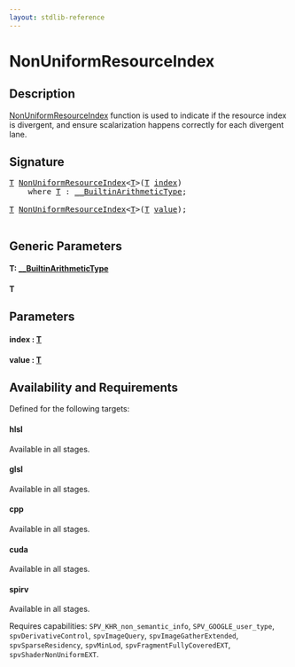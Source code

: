 ```yaml
---
layout: stdlib-reference
---
```


# NonUniformResourceIndex

## Description

<span class='code'><a href="nonuniformresourceindex-03ai.md">NonUniformResourceIndex</a></span> function is used to indicate if the resource index is
divergent, and ensure scalarization happens correctly for each divergent lane.




## Signature 

<pre>
<a href="nonuniformresourceindex-03ai.md#typeparam-T" class="code_type">T</a> <a href="nonuniformresourceindex-03ai.md">NonUniformResourceIndex</a>&lt;<a href="nonuniformresourceindex-03ai.md#typeparam-T" class="code_type">T</a>&gt;(<a href="nonuniformresourceindex-03ai.md#typeparam-T" class="code_type">T</a> <a href="nonuniformresourceindex-03ai.md#decl-index" class="code_param">index</a>)
    <span class='code_keyword'>where</span> <a href="nonuniformresourceindex-03ai.md#typeparam-T" class="code_type">T</a> : <a href="../interfaces/0_builtinarithmetictype-029j/index.md" class="code_type">__BuiltinArithmeticType</a>;

<a href="nonuniformresourceindex-03ai.md#typeparam-T" class="code_type">T</a> <a href="nonuniformresourceindex-03ai.md">NonUniformResourceIndex</a>&lt;<a href="nonuniformresourceindex-03ai.md#typeparam-T" class="code_type">T</a>&gt;(<a href="nonuniformresourceindex-03ai.md#typeparam-T" class="code_type">T</a> <a href="nonuniformresourceindex-03ai.md#decl-value" class="code_param">value</a>);

</pre>

## Generic Parameters

####  <a id="typeparam-T"></a>T: [\_\_BuiltinArithmeticType](../interfaces/0_builtinarithmetictype-029j/index.md)
####  <a id="typeparam-T"></a>T

## Parameters

####  <a id="decl-index"></a>index  : [T](nonuniformresourceindex-03ai.md#typeparam-T)
####  <a id="decl-value"></a>value  : [T](nonuniformresourceindex-03ai.md#typeparam-T)

## Availability and Requirements

Defined for the following targets:

#### hlsl
Available in all stages.

#### glsl
Available in all stages.

#### cpp
Available in all stages.

#### cuda
Available in all stages.

#### spirv
Available in all stages.

Requires capabilities: `SPV_KHR_non_semantic_info`, `SPV_GOOGLE_user_type`, `spvDerivativeControl`, `spvImageQuery`, `spvImageGatherExtended`, `spvSparseResidency`, `spvMinLod`, `spvFragmentFullyCoveredEXT`, `spvShaderNonUniformEXT`.



<script>
// Fix .md links to .html when on ReadTheDocs
if (window.location.hostname.includes('readthedocs') || 
    window.location.hostname.includes('rtfd.io')) {
  document.addEventListener('DOMContentLoaded', function() {
    const links = document.querySelectorAll('a');
    links.forEach(link => {
      if (link.getAttribute('href') && link.getAttribute('href').endsWith('.md')) {
        link.href = link.href.replace(/\.md($|#|\?)/, '.html$1');
      }
    });
  });
}
</script>
